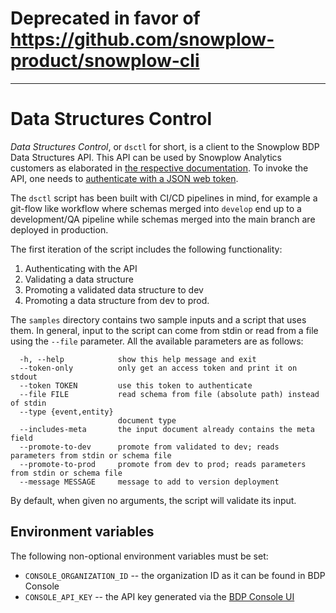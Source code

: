 # Deprecated in favor of https://github.com/snowplow-product/snowplow-cli

---

# Data Structures Control

_Data Structures Control_, or `dsctl` for short, is a client to the 
Snowplow BDP Data Structures API. This API can be used by Snowplow
Analytics customers as elaborated in 
[the respective documentation](https://docs.snowplowanalytics.com/docs/understanding-tracking-design/managing-data-structures-via-the-api-2/).
To invoke the API, one needs to [authenticate with a JSON web token](https://docs.snowplowanalytics.com/docs/using-the-snowplow-console/managing-console-api-authentication/).

The `dsctl` script has been built with CI/CD
pipelines in mind, for example a git-flow like workflow where schemas
merged into `develop` end up to a development/QA pipeline while schemas
merged into the main branch are deployed in production.

The first iteration of the script includes the following functionality:
1. Authenticating with the API
2. Validating a data structure
3. Promoting a validated data structure to dev
4. Promoting a data structure from dev to prod.

The `samples` directory contains two sample inputs and a script that
uses them. In general, input to the script can come from stdin or read
from a file using the `--file` parameter. All the available parameters
are as follows:

```
  -h, --help            show this help message and exit
  --token-only          only get an access token and print it on stdout
  --token TOKEN         use this token to authenticate
  --file FILE           read schema from file (absolute path) instead of stdin
  --type {event,entity}
                        document type
  --includes-meta       the input document already contains the meta field
  --promote-to-dev      promote from validated to dev; reads parameters from stdin or schema file
  --promote-to-prod     promote from dev to prod; reads parameters from stdin or schema file
  --message MESSAGE     message to add to version deployment
```

By default, when given no arguments, the script will validate its input.

## Environment variables

The following non-optional environment variables must be set:

- `CONSOLE_ORGANIZATION_ID` -- the organization ID as it can be found in BDP Console
- `CONSOLE_API_KEY` -- the API key generated via the [BDP Console UI](https://console.snowplowanalytics.com/credentials)
